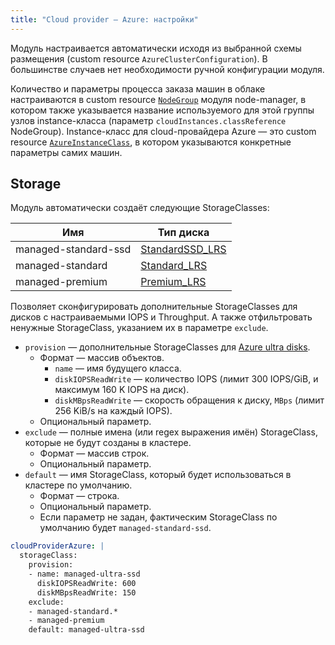 ```yaml
---
title: "Cloud provider — Azure: настройки"
---
```


Модуль настраивается автоматически исходя из выбранной схемы размещения (custom resource `AzureClusterConfiguration`). В большинстве случаев нет необходимости ручной конфигурации модуля.

Количество и параметры процесса заказа машин в облаке настраиваются в custom resource [`NodeGroup`](../../modules/040-node-manager/cr.html#nodegroup) модуля node-manager, в котором также указывается название используемого для этой группы узлов instance-класса (параметр `cloudInstances.classReference` NodeGroup).  Instance-класс для cloud-провайдера Azure — это custom resource [`AzureInstanceClass`](cr.html#azureinstanceclass), в котором указываются конкретные параметры самих машин.

## Storage

Модуль автоматически создаёт следующие StorageClasses:

| Имя | Тип диска |
|---|---|
|managed-standard-ssd|[StandardSSD_LRS](https://docs.microsoft.com/en-us/azure/virtual-machines/disks-types#standard-ssd)|
|managed-standard|[Standard_LRS](https://docs.microsoft.com/en-us/azure/virtual-machines/disks-types#standard-hdd)|
|managed-premium|[Premium_LRS](https://docs.microsoft.com/en-us/azure/virtual-machines/disks-types#premium-ssd)|

Позволяет сконфигурировать дополнительные StorageClasses для дисков с настраиваемыми IOPS и Throughput. А также отфильтровать ненужные StorageClass, указанием их в параметре `exclude`.

* `provision` — дополнительные StorageClasses для [Azure ultra disks](https://docs.microsoft.com/en-us/azure/virtual-machines/disks-types#ultra-disk).
  * Формат — массив объектов.
    * `name` — имя будущего класса.
    * `diskIOPSReadWrite` — количество IOPS (лимит 300 IOPS/GiB, и максимум 160 K IOPS на диск).
    * `diskMBpsReadWrite` — скорость обращения к диску, `MBps` (лимит 256 KiB/s на каждый IOPS).
  * Опциональный параметр.
* `exclude` — полные имена (или regex выражения имён) StorageClass, которые не будут созданы в кластере.
  * Формат — массив строк.
  * Опциональный параметр.
* `default` — имя StorageClass, который будет использоваться в кластере по умолчанию.
  * Формат — строка.
  * Опциональный параметр.
  * Если параметр не задан, фактическим StorageClass по умолчанию будет `managed-standard-ssd`.

```yaml
cloudProviderAzure: |
  storageClass:
    provision:
    - name: managed-ultra-ssd
      diskIOPSReadWrite: 600
      diskMBpsReadWrite: 150
    exclude:
    - managed-standard.*
    - managed-premium
    default: managed-ultra-ssd
```
